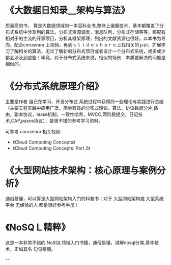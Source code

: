 
#  **《大数据日知录__架构与算法》**  

质量高的书， 算是大数据领域的一本百科全书,整体上偏重技术，基本都覆盖了分布式系统中涉及到的算法，分布式资源调度，消息队列，分布式存储等等，都配有相对于的主流的开源项目，分析其框架原理，列出的文献资源也很好。以本书为导向，配合coruseara 上视频，再到ｓｌｉｄｅｓｈａｒｅ上找相关的ｐpt，扩展学习了解相关的算法，无论了解新的分布式项目或者设计一个分布式系统，或多或少都会涉及到这些！毕竟，对于分布式系统来说，相似的场景　本质要解决的问题是相似的。


# **《分布式系统原理介绍》**  
  
主要是作者 自己在学习、开发分布式
系统过程中获得的一些理论与实践进行总结（主要工程实践中应用广泛、简单有效的分布式理论、算法、协议数据分片,路由，副本协议，lease机制，一致性哈希，MVCC,两阶段提交，日记技术,CAP,paxos协议），是很不错的参考学习资料。

可参考 coruseara 相关视频:

-   《Cloud Computing Concepts》
-  《Cloud Computing Concepts: Part 2》



# **《大型网站技术架构：核心原理与案例分析》**  
     
  通俗易懂，可以算是大型网站架构入门的科普书！对于 大型网站架构或 大型系统平台 无经验的人 都是很好参考手册！  


#  **《NoSQＬ精粹》**  
  这是一本非常不错的 NoSQL领域入门书籍，通俗易懂，讲解nosql分类,基本技术，正如其名 句句精髓。

--











